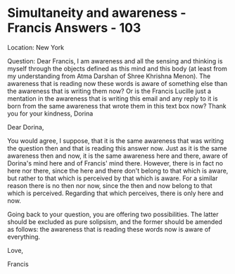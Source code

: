 # Simultaneity and awareness - Francis Answers - 103



  







Location: New York&nbsp;





Question: Dear Francis, I am awareness and all the sensing and thinking is myself through the objects defined as this mind and this body (at least from my understanding from Atma Darshan of Shree Khrishna Menon). The awareness that is reading now these words is aware of something else than the awareness that is writing them now? Or is the Francis Lucille just a mentation in the awareness that is writing this email and any reply to it is born from the same awareness that wrote them in this text box now? Thank you for your kindness, Dorina





  







Dear Dorina,





  







You would agree, I suppose, that it is the same awareness that was writing the question then and that is reading this answer now. Just as it is the same awareness then and now, it is the same awareness here and there, aware of Dorina's mind here and of Francis' mind there. However, there is in fact no here nor there, since the here and there don't belong to that which is aware, but rather to that which is perceived by that which is aware. For a similar reason there is no then nor now, since the then and now belong to that which is perceived. Regarding that which perceives, there is only here and now.





  







Going back to your question, you are offering two possibilities. The latter should be excluded as pure solipsism, and the former should be amended as follows: the awareness that is reading these words now is aware of everything.





  







Love,





  







Francis






  








